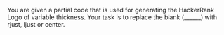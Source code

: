 You are given a partial code that is used for generating the HackerRank Logo of variable thickness.
Your task is to replace the blank (______) with rjust, ljust or center.
